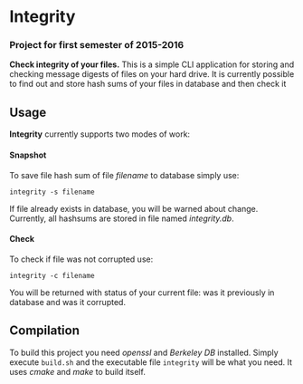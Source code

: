 # Integrity
### Project for first semester of 2015-2016

**Check integrity of your files.** This is a simple CLI application for storing and checking message digests of files on your hard drive. It is currently possible to find out and store hash sums of your files in database and then check it

## Usage
**Integrity** currently supports two modes of work:
#### Snapshot
To save file hash sum of file *filename* to database simply use:

```
integrity -s filename 
```

If file already exists in database, you will be warned about change.
Currently, all hashsums are stored in file named *integrity.db*.

#### Check
To check if file was not corrupted use:

```
integrity -c filename
```

You will be returned with status of your current file: was it previously in database and was it corrupted.

## Compilation

To build this project you need *openssl* and *Berkeley DB* installed. Simply execute `build.sh` and the executable file `integrity` will be what you need. It uses *cmake* and *make* to build itself.